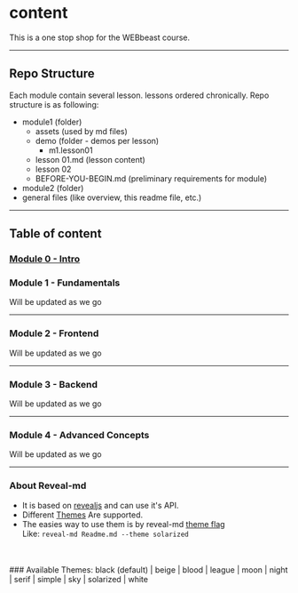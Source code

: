 # content
This is a one stop shop for the WEBbeast course.

---

## Repo Structure
Each module contain several lesson. lessons ordered chronically.
Repo structure is as following:

- module1 (folder)
    - assets (used by md files)
    - demo (folder - demos per lesson)
        - m1.lesson01
    - lesson 01.md (lesson content)
    - lesson 02
    - BEFORE-YOU-BEGIN.md (preliminary requirements for module)
- module2 (folder)
- general files (like overview, this readme file, etc.)

---

## Table of content

### [Module 0 - Intro](/module0_intro/readme.md)

### Module 1 - Fundamentals
Will be updated as we go

---

### Module 2 - Frontend
Will be updated as we go

---

### Module 3 - Backend
Will be updated as we go

---

### Module 4 - Advanced Concepts
Will be updated as we go

---

### About Reveal-md
* It is based on [revealjs](https://github.com/hakimel/reveal.js) and can use it's API.
* Different [Themes](https://github.com/hakimel/reveal.js/tree/master/css/theme) Are supported.
* The easies way to use them is by reveal-md [theme flag](https://github.com/webpro/reveal-md#theme) <br>
Like:
`reveal-md Readme.md --theme solarized`
<br>
<br>
### Available Themes:
black (default) | beige | blood | league | moon | night | serif | simple | sky | solarized | white
